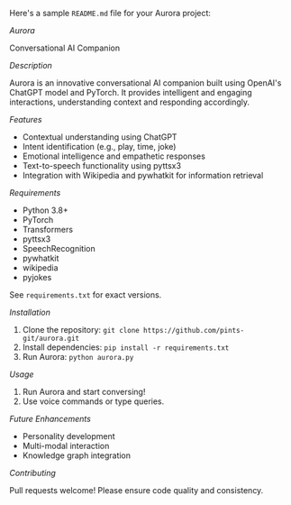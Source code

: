 Here's a sample `README.md` file for your Aurora project:

*Aurora*


Conversational AI Companion

*Description*


Aurora is an innovative conversational AI companion built using OpenAI's ChatGPT model and PyTorch. It provides intelligent and engaging interactions, understanding context and responding accordingly.

*Features*


- Contextual understanding using ChatGPT
- Intent identification (e.g., play, time, joke)
- Emotional intelligence and empathetic responses
- Text-to-speech functionality using pyttsx3
- Integration with Wikipedia and pywhatkit for information retrieval

*Requirements*


- Python 3.8+
- PyTorch
- Transformers
- pyttsx3
- SpeechRecognition
- pywhatkit
- wikipedia
- pyjokes

See `requirements.txt` for exact versions.

*Installation*


1. Clone the repository: `git clone https://github.com/pints-git/aurora.git`
2. Install dependencies: `pip install -r requirements.txt`
3. Run Aurora: `python aurora.py`

*Usage*


1. Run Aurora and start conversing!
2. Use voice commands or type queries.

*Future Enhancements*


- Personality development
- Multi-modal interaction
- Knowledge graph integration

*Contributing*


Pull requests welcome! Please ensure code quality and consistency.




